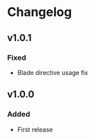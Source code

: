 # Changelog

## v1.0.1

### Fixed

- Blade directive usage fix

## v1.0.0

### Added

- First release
